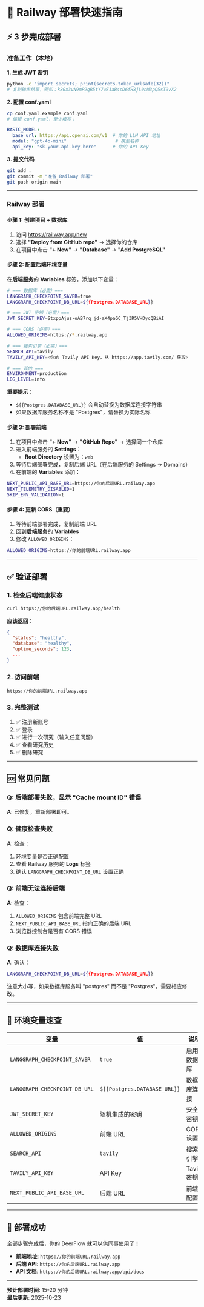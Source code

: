 # 🚂 Railway 部署快速指南

## ⚡ 3 步完成部署

### 准备工作（本地）

**1. 生成 JWT 密钥**
```bash
python -c "import secrets; print(secrets.token_urlsafe(32))"
# 复制输出结果，例如：k8Gx3vN9mP2qR5tY7wZ1aB4cD6fH8jL0nM3pQ5sT9vX2
```

**2. 配置 conf.yaml**
```bash
cp conf.yaml.example conf.yaml
# 编辑 conf.yaml，至少填写：
```

```yaml
BASIC_MODEL:
  base_url: https://api.openai.com/v1  # 你的 LLM API 地址
  model: "gpt-4o-mini"                  # 模型名称
  api_key: "sk-your-api-key-here"      # 你的 API Key
```

**3. 提交代码**
```bash
git add .
git commit -m "准备 Railway 部署"
git push origin main
```

---

### Railway 部署

#### 步骤 1: 创建项目 + 数据库

1. 访问 https://railway.app/new
2. 选择 **"Deploy from GitHub repo"** → 选择你的仓库
3. 在项目中点击 **"+ New"** → **"Database"** → **"Add PostgreSQL"**

#### 步骤 2: 配置后端环境变量

在**后端服务**的 **Variables** 标签，添加以下变量：

```bash
# === 数据库（必需）===
LANGGRAPH_CHECKPOINT_SAVER=true
LANGGRAPH_CHECKPOINT_DB_URL=${{Postgres.DATABASE_URL}}

# === JWT 密钥（必需）===
JWT_SECRET_KEY=StxppAjus-oAB7rq_jd-aX4paGC_Tj3R5VHDycQBiAI

# === CORS（必需）===
ALLOWED_ORIGINS=https://*.railway.app

# === 搜索引擎（必需）===
SEARCH_API=tavily
TAVILY_API_KEY=<你的 Tavily API Key，从 https://app.tavily.com/ 获取>

# === 其他 ===
ENVIRONMENT=production
LOG_LEVEL=info
```

**重要提示**：
- `${{Postgres.DATABASE_URL}}` 会自动替换为数据库连接字符串
- 如果数据库服务名称不是 "Postgres"，请替换为实际名称

#### 步骤 3: 部署前端

1. 在项目中点击 **"+ New"** → **"GitHub Repo"** → 选择同一个仓库
2. 进入前端服务的 **Settings**：
   - **Root Directory** 设置为：`web`
3. 等待后端部署完成，复制后端 URL（在后端服务的 Settings → Domains）
4. 在前端的 **Variables** 添加：

```bash
NEXT_PUBLIC_API_BASE_URL=https://你的后端URL.railway.app
NEXT_TELEMETRY_DISABLED=1
SKIP_ENV_VALIDATION=1
```

#### 步骤 4: 更新 CORS（重要）

1. 等待前端部署完成，复制前端 URL
2. 回到**后端服务**的 **Variables**
3. 修改 `ALLOWED_ORIGINS`：
```bash
ALLOWED_ORIGINS=https://你的前端URL.railway.app
```

---

## ✅ 验证部署

### 1. 检查后端健康状态
```bash
curl https://你的后端URL.railway.app/health
```

**应该返回**：
```json
{
  "status": "healthy",
  "database": "healthy",
  "uptime_seconds": 123,
  ...
}
```

### 2. 访问前端
```
https://你的前端URL.railway.app
```

### 3. 完整测试
1. ✅ 注册新账号
2. ✅ 登录
3. ✅ 进行一次研究（输入任意问题）
4. ✅ 查看研究历史
5. ✅ 删除研究

---

## 🆘 常见问题

### Q: 后端部署失败，显示 "Cache mount ID" 错误
**A**: 已修复，重新部署即可。

### Q: 健康检查失败
**A**: 检查：
1. 环境变量是否正确配置
2. 查看 Railway 服务的 **Logs** 标签
3. 确认 `LANGGRAPH_CHECKPOINT_DB_URL` 设置正确

### Q: 前端无法连接后端
**A**: 检查：
1. `ALLOWED_ORIGINS` 包含前端完整 URL
2. `NEXT_PUBLIC_API_BASE_URL` 指向正确的后端 URL
3. 浏览器控制台是否有 CORS 错误

### Q: 数据库连接失败
**A**: 确认：
```bash
LANGGRAPH_CHECKPOINT_DB_URL=${{Postgres.DATABASE_URL}}
```
注意大小写，如果数据库服务叫 "postgres" 而不是 "Postgres"，需要相应修改。

---

## 📝 环境变量速查

| 变量 | 值 | 说明 |
|------|-----|------|
| `LANGGRAPH_CHECKPOINT_SAVER` | `true` | 启用数据库 |
| `LANGGRAPH_CHECKPOINT_DB_URL` | `${{Postgres.DATABASE_URL}}` | 数据库连接 |
| `JWT_SECRET_KEY` | 随机生成的密钥 | 安全密钥 |
| `ALLOWED_ORIGINS` | 前端 URL | CORS 设置 |
| `SEARCH_API` | `tavily` | 搜索引擎 |
| `TAVILY_API_KEY` | API Key | Tavily 密钥 |
| `NEXT_PUBLIC_API_BASE_URL` | 后端 URL | 前端配置 |

---

## 🎉 部署成功

全部步骤完成后，你的 DeerFlow 就可以供同事使用了！

- **前端地址**: `https://你的前端URL.railway.app`
- **后端 API**: `https://你的后端URL.railway.app`
- **API 文档**: `https://你的后端URL.railway.app/api/docs`

---

**预计部署时间**: 15-20 分钟  
**最后更新**: 2025-10-23

